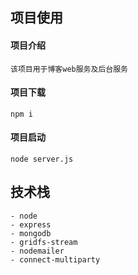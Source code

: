 ## 项目使用

#### 项目介绍

    该项目用于博客web服务及后台服务

#### 项目下载

    npm i

#### 项目启动

    node server.js

## 技术栈

```
- node
- express
- mongodb
- gridfs-stream
- nodemailer
- connect-multiparty
```
